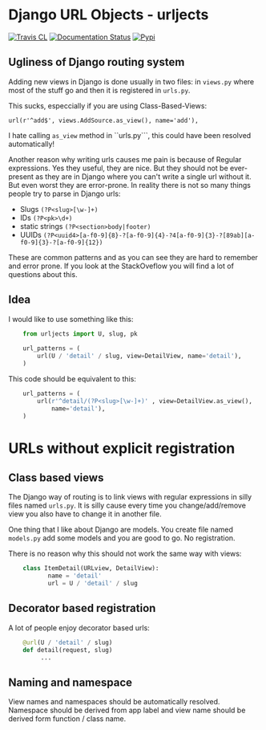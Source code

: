 Django URL Objects - urljects
=============================


[![Travis CL](https://img.shields.io/travis/Visgean/urljects.svg)](https://travis-ci.org/Visgean/urljects)
[![Documentation Status](https://readthedocs.org/projects/urljects/badge/?version=latest)](https://urljects.readthedocs.org/en/latest/)
[![Pypi](https://img.shields.io/pypi/v/urljects.svg)](https://pypi.python.org/pypi/urljects)


Ugliness of Django routing system
---------------------------------

Adding new views in Django is done usually in two files: in ``views.py`` where most of the stuff go and then it is registered in ``urls.py``. 

This sucks, especcially if you are using Class-Based-Views: 

```
url(r'^add$', views.AddSource.as_view(), name='add'),
```

I hate calling ``as_view`` method in ``urls.py```, this could have been resolved automatically!

Another reason why writing urls causes me pain is because of Regular expressions. Yes they useful, they are nice. But they should not be ever-present  as they are in Django where you can't write a single url without it. But even worst they are error-prone. 
In reality there is not so many things people try to parse in Django urls:

 - Slugs ``(?P<slug>[\w-]+)``
 - IDs ``(?P<pk>\d+)``
 - static strings ``(?P<section>body|footer)``
 - UUIDs ``(?P<uuid4>[a-f0-9]{8}-?[a-f0-9]{4}-?4[a-f0-9]{3}-?[89ab][a-f0-9]{3}-?[a-f0-9]{12})``

These are common patterns and as you can see they are hard to remember and error prone. If you look at the StackOveflow you will find a lot of questions about this. 

Idea
------

I would like to use something like this:

```python
    from urljects import U, slug, pk
    
    url_patterns = (
        url(U / 'detail' / slug, view=DetailView, name='detail'),
    )
```

This code should be equivalent to this:

```python 
    url_patterns = (
        url(r'^detail/(?P<slug>[\w-]+)' , view=DetailView.as_view(), 
            name='detail'),
    )
```

URLs without explicit registration
============================

Class based views
----------------------------

The Django way of routing is to link views with regular expressions in silly files named ``urls.py``. It is silly cause every time you change/add/remove view you also have to change it in another file. 

One thing that I like about Django are models. You create file named ``models.py`` add some models and you are good to go. No registration. 

There is no reason why this should not work the same way with views:

```python
    class ItemDetail(URLview, DetailView):
           name = 'detail'
           url = U / 'detail' / slug
```

Decorator based registration
--------------------------------------------
A lot of people enjoy decorator based urls:


```python
    @url(U / 'detail' / slug)
    def detail(request, slug)
         ...
```

Naming and namespace
--------------------------------------

View names and namespaces should be automatically resolved. 
Namespace should be derived from app label and view name should be derived form function / class name. 

